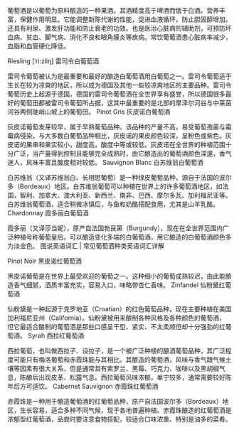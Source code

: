 
葡萄酒是以葡萄为原料酿造的一种果酒。其酒精度高于啤酒而低于白酒。营养丰富，保健作用明显。它能调整新陈代谢的性能，促进血液循环，防止胆固醇增加。还具有利尿、激发肝功能和防止衰老的功效。也是医治心脏病的辅助剂，可预防坏血病、贫血、脚气病、消化不良和眼角膜炎等疾病。常饮葡葡酒患心脏病率减少，血脂和血管硬化降低。

Riesling [ˈri:zliŋ] 雷司令白葡萄酒

雷司令葡萄被认为是最重要和最好的酿造白葡萄酒用白葡萄之一。雷司令葡萄适于生长在较为凉爽的地区，所以成为德国及其他一些较凉爽地区的主要品种。雷司令葡萄历史上起源于德国，德国的雷司令葡萄酒在全世界享有盛誉，所以德国很多最好的葡萄田都被雷司令葡萄所占据，这其中最重要的是北部的摩泽尔河谷与中莱茵河谷两侧陡峭山坡上的葡萄田。
Pinot Gris 灰皮诺白葡萄酒

灰皮诺葡萄发芽较早，属于早熟葡萄品种。该品种的产量不高，易受葡萄孢菌与霜霉病侵染。与大多数白葡萄品种相比，灰皮诺的果皮颜色较深，呈粉色或紫色。灰皮诺的果串和果实较小，甜度高，酸度中等或较低。灰皮诺在全世界的种植范围十分广泛，当产量得到控制且能够完全成熟时，由它酿造出的葡萄酒颜色深邃，香气迷人，风味丰富且酸度相对较低。
Sauvignon Blanc 白苏维翁白葡萄酒

白苏维翁（又译苏维翁白、长相思葡萄）是一种绿皮葡萄品种，源自于法国的波尔多（Bordeaux）地区。白苏维翁葡萄可以种植在世界上的许多葡萄酒地区，如法国，智利、加拿大、澳大利亚、新西兰、南非、巴西、摩尔多瓦、加利福尼亚等。白苏维翁葡萄酒，适合稍微冰镇后，与鱼和奶酪搭配食用，尤其是山羊乳酪。
Chardonnay 霞多丽白葡萄酒

霞多丽（又译莎当妮），原产自法国勃艮第（Burgundy），现在在全世界范围内广泛种植号称葡萄皇后。可以酿造变化多端的白葡萄酒，用它酿造的白葡萄酒颜色多为淡金色。
图说英语词汇 | 常见葡萄酒种类英语词汇详解

Pinot Noir 黑皮诺红葡萄酒

黑皮诺葡萄是在世界上最受欢迎的葡萄之一。这种细小的葡萄成熟较迟，由此能酿造香气细腻，酒质丰富充实，容易入口，味略带杏仁香味。
Zinfandel 仙粉黛红葡萄酒

仙粉黛是一种起源于克罗地亚（Croatian）的红色葡萄品种，现在主要种植在美国加利福尼亚州（California）。仙粉黛被用来酿制各种风格及各种颜色的葡萄酒，但它最适合酿制的葡萄酒是那些口感呈干型、紧实、不太柔顺但却十分强劲的红葡萄酒。
Syrah 西拉红葡萄酒

西拉葡萄，也叫做西拉子、设拉子，是一个被广泛种植的酿酒葡萄品种，其广泛程度可能只有梅洛葡萄和赤霞珠能与其相比。其酿造的葡萄酒，风味与香气跟气候土壤等因素有很大关系，但是通常具有紫罗兰、黑莓、巧克力、咖啡以及黑胡椒气息，陈酿后出现皮革、松露气息。西拉葡萄风味浓郁，单宁较多，通常需要较好陈年后方可适饮。
Cabernet Sauvignon 赤霞珠红葡萄酒

赤霞珠是一种用于酿造葡萄酒的红葡萄品种，原产自法国波尔多（Bordeaux）地区，生长容易，适合多种不同气候，现于各地普遍种植。赤霞珠酿造的红葡萄酒是浓郁型红葡萄酒，品尝时要注意食物搭配，较适合口味浓重、特别是油多的菜肴。